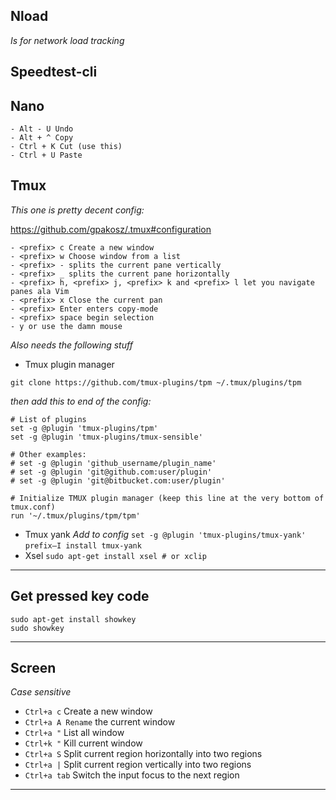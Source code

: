 ## Nload
*Is for network load tracking*

## Speedtest-cli

## Nano
```
- Alt - U Undo
- Alt + ^ Copy
- Ctrl + K Cut (use this)
- Ctrl + U Paste
```
## Tmux
*This one is pretty decent config:*

https://github.com/gpakosz/.tmux#configuration

```
- <prefix> c Create a new window
- <prefix> w Choose window from a list
- <prefix> - splits the current pane vertically
- <prefix> _ splits the current pane horizontally
- <prefix> h, <prefix> j, <prefix> k and <prefix> l let you navigate panes ala Vim
- <prefix> x Close the current pan
- <prefix> Enter enters copy-mode
- <prefix> space begin selection
- y or use the damn mouse
```

*Also needs the following stuff*

- Tmux plugin manager
```
git clone https://github.com/tmux-plugins/tpm ~/.tmux/plugins/tpm
```
*then add this to end of the config:*
```
# List of plugins
set -g @plugin 'tmux-plugins/tpm'
set -g @plugin 'tmux-plugins/tmux-sensible'

# Other examples:
# set -g @plugin 'github_username/plugin_name'
# set -g @plugin 'git@github.com:user/plugin'
# set -g @plugin 'git@bitbucket.com:user/plugin'

# Initialize TMUX plugin manager (keep this line at the very bottom of tmux.conf)
run '~/.tmux/plugins/tpm/tpm'
```
- Tmux yank
*Add to config* ```set -g @plugin 'tmux-plugins/tmux-yank'```
```prefix–I install tmux-yank```
- Xsel 
```sudo apt-get install xsel # or xclip```




---

## Get pressed key code
```
sudo apt-get install showkey
sudo showkey
```
---

## Screen
*Case sensitive*
- ```Ctrl+a c```  Create a new window
- ```Ctrl+a A Rename``` the current window
- ```Ctrl+a "``` List all window
- ```Ctrl+k "``` Kill current window
- ```Ctrl+a S``` Split current region horizontally into two regions
- ```Ctrl+a |``` Split current region vertically into two regions
- ```Ctrl+a tab``` Switch the input focus to the next region

---
